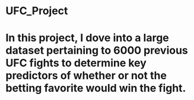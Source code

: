 # UFC_Project
# In this project, I dove into a large dataset pertaining to 6000 previous UFC fights to determine key predictors of whether or not the betting favorite would win the fight.
